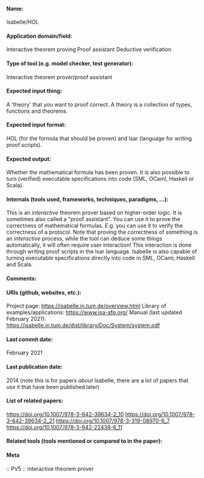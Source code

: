 #### Name:
Isabelle/HOL

#### Application domain/field:
Interactive theorem proving
Proof assistant
Deductive verification

#### Type of tool (e.g. model checker, test generator):
Interactive theorem prover/proof assistant

#### Expected input thing:
A 'theory' that you want to proof correct. A theory is a collection of types, functions and theorems.

#### Expected input format:
HOL (for the formula that should be proven)
and Isar (language for writing proof scripts).

#### Expected output:
Whether the mathematical formula has been proven. It is also possible to turn (verified) executable specifications into code (SML, OCaml, Haskell or Scala).

#### Internals (tools used, frameworks, techniques, paradigms, ...):
This is an *interactive* theorem prover based on higher-order logic. It is sometimes also called a "proof assistant". You can use it to prove the correctness of mathematical formulas. E.g. you can use it to verify the correctness of a protocol. Note that proving the correctness of something is an *interactive* process, while the tool can deduce some things automatically, it will often require user interaction! This interaction is done through writing proof scripts in the Isar language.
Isabelle is also capable of turning executable specifications directly into code in SML, OCaml, Haskell and Scala.

#### Comments:

#### URIs (github, websites, etc.):
Project page: https://isabelle.in.tum.de/overview.html
Library of examples/applications: https://www.isa-afp.org/
Manual (last updated February 2021): https://isabelle.in.tum.de/dist/library/Doc/System/system.pdf

#### Last commit date:
February 2021

#### Last publication date:
2014 (note this is for papers *about* Isabelle, there are a lot of papers that *use* it that have been published later)

#### List of related papers:
https://doi.org/10.1007/978-3-642-39634-2_10
https://doi.org/10.1007/978-3-642-39634-2_21
https://doi.org/10.1007/978-3-319-08970-6_7
https://doi.org/10.1007/978-3-642-22438-6_11

#### Related tools (tools mentioned or compared to in the paper):

#### Meta
:: PV5 :: interactive theorem prover